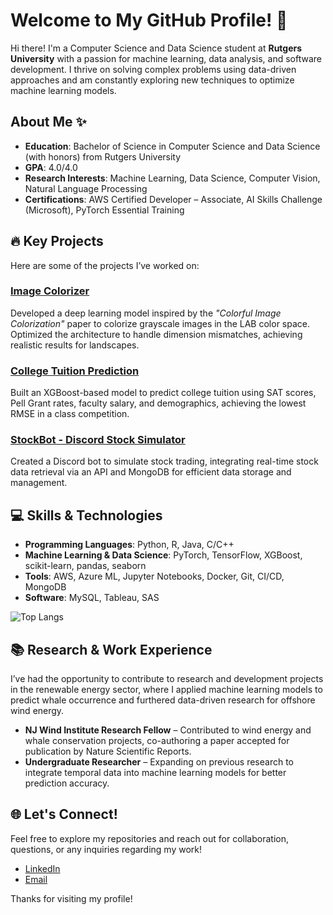 # Welcome to My GitHub Profile! 👋

Hi there! I'm a Computer Science and Data Science student at **Rutgers University** with a passion for machine learning, data analysis, and software development. I thrive on solving complex problems using data-driven approaches and am constantly exploring new techniques to optimize machine learning models.

## About Me ✨

- **Education**: Bachelor of Science in Computer Science and Data Science (with honors) from Rutgers University
- **GPA**: 4.0/4.0
- **Research Interests**: Machine Learning, Data Science, Computer Vision, Natural Language Processing
- **Certifications**: AWS Certified Developer – Associate, AI Skills Challenge (Microsoft), PyTorch Essential Training

## 🔥 Key Projects 

Here are some of the projects I’ve worked on:

### [**Image Colorizer**](https://github.com/DanialMustafa/Image-Colorizer)
Developed a deep learning model inspired by the *"Colorful Image Colorization"* paper to colorize grayscale images in the LAB color space. Optimized the architecture to handle dimension mismatches, achieving realistic results for landscapes.

### [**College Tuition Prediction**](https://github.com/JeevanandanRamasamy/College-Tuition-Prediction)
Built an XGBoost-based model to predict college tuition using SAT scores, Pell Grant rates, faculty salary, and demographics, achieving the lowest RMSE in a class competition.

### [**StockBot - Discord Stock Simulator**](https://github.com/JeevanandanRamasamy/StockBot)
Created a Discord bot to simulate stock trading, integrating real-time stock data retrieval via an API and MongoDB for efficient data storage and management.

## 💻 Skills & Technologies

- **Programming Languages**: Python, R, Java, C/C++
- **Machine Learning & Data Science**: PyTorch, TensorFlow, XGBoost, scikit-learn, pandas, seaborn
- **Tools**: AWS, Azure ML, Jupyter Notebooks, Docker, Git, CI/CD, MongoDB
- **Software**: MySQL, Tableau, SAS

![Top Langs](https://github-readme-stats.vercel.app/api/top-langs/?username=JeevanandanRamasamy&layout=compact&card_width=600&theme=github_dark&count_private=true)

## 📚 Research & Work Experience

I’ve had the opportunity to contribute to research and development projects in the renewable energy sector, where I applied machine learning models to predict whale occurrence and furthered data-driven research for offshore wind energy.

- **NJ Wind Institute Research Fellow** – Contributed to wind energy and whale conservation projects, co-authoring a paper accepted for publication by Nature Scientific Reports.
- **Undergraduate Researcher** – Expanding on previous research to integrate temporal data into machine learning models for better prediction accuracy.

## 🌐 Let's Connect!

Feel free to explore my repositories and reach out for collaboration, questions, or any inquiries regarding my work!

- [LinkedIn](https://www.linkedin.com/in/jeeva-ramasamy/)
- [Email](mailto:jeevanandan@gmail.com)

Thanks for visiting my profile!
